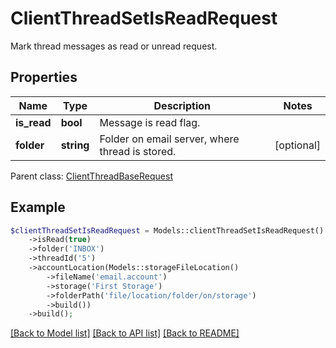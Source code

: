 # ClientThreadSetIsReadRequest

Mark thread messages as read or unread request.

## Properties
Name | Type | Description | Notes
---- | ---- | ----------- | -----
**is_read** | **bool** | Message is read flag. | 
**folder** | **string** | Folder on email server, where thread is stored. | [optional] 

 Parent class: [ClientThreadBaseRequest](ClientThreadBaseRequest.md)


## Example
```php
$clientThreadSetIsReadRequest = Models::clientThreadSetIsReadRequest()
    ->isRead(true)
    ->folder('INBOX')
    ->threadId('5')
    ->accountLocation(Models::storageFileLocation()
        ->fileName('email.account')
        ->storage('First Storage')
        ->folderPath('file/location/folder/on/storage')
        ->build())
    ->build();
```


[[Back to Model list]](README.md#documentation-for-models) [[Back to API list]](README.md#documentation-for-api-endpoints) [[Back to README]](README.md)

